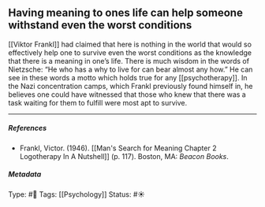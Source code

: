 ## Having meaning to ones life can help someone withstand even the worst conditions # 

[[Viktor Frankl]] had claimed that here is nothing in the world that would so effectively help one to survive even the worst conditions as the knowledge that there is a meaning in one’s life. There is much wisdom in the words of Nietzsche: “He who has a why to live for can bear almost any how.” He can see in these words a motto which holds true for any [[psychotherapy]]. In the Nazi concentration camps, which Frankl previously found himself in, he believes one could have witnessed that those who knew that there was a task waiting for them to fulfill were most apt to survive.

___

##### References

- Frankl, Victor. (1946). [[Man's Search for Meaning Chapter 2 Logotherapy In A Nutshell]] (p. 117). Boston, MA: _Beacon Books_. 

##### Metadata

Type: #🔴 
Tags: [[Psychology]]
Status: #☀️ 